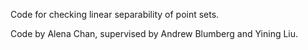 Code for checking linear separability of point sets.

Code by Alena Chan, supervised by Andrew Blumberg and Yining Liu.
